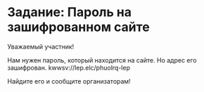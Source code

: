 # Задание: Пароль на зашифрованном сайте
Уважаемый участник!

Нам нужен пароль, который находится на сайте. Но адрес его зашифрован. 
kwwsv://lep.elc/phuolrq-lep

Найдите его и сообщите организаторам!
